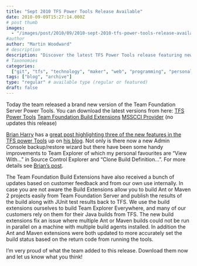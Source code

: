 ```yaml
---
title: "Sept 2010 TFS Power Tools Release Available"
date: 2010-09-09T15:27:14.000Z
# post thumb
images:
  - "/images/post/2010/09/2010-sept-2010-tfs-power-tools-release-available.jpg"
#author
author: "Martin Woodward"
# description
description: "Discover the latest TFS Power Tools release featuring new admin console wizards and enhanced build extensions for Ant and Maven projects."
# Taxonomies
categories:
  ["git", "tfs", "technology", "maker", "web", "programming", "personal"]
tags: ["blog", "archive"]
type: "regular" # available type (regular or featured)
draft: false
---
```


Today the team released a brand new version of the Team Foundation Server Power Tools. You can download the latest versions from here: [TFS Power Tools](http://visualstudiogallery.msdn.microsoft.com/en-us/c255a1e4-04ba-4f68-8f4e-cd473d6b971f) [Team Foundation Build Extensions](http://visualstudiogallery.msdn.microsoft.com/en-us/2d7c8577-54b8-47ce-82a5-8649f579dcb6) [MSSCCI Provider](http://visualstudiogallery.msdn.microsoft.com/en-us/bce06506-be38-47a1-9f29-d3937d3d88d6) (no updates this release)

[Brian Harry](http://blogs.msdn.com/b/bharry/) has a [great post highlighting three of the new features in the TFS power Tools](http://blogs.msdn.com/b/bharry/archive/2010/09/09/sept-2010-tfs-power-tools-release-available.aspx) up on [his blog](http://blogs.msdn.com/b/bharry/). Not only is there now a new Admin Console backup/restore wizard but there have been some handy improvements to Team Explorer of which my personal favourites are “View With…” in Source Control Explorer and “Clone Build Definition…”. For more details see [Brian’s post](http://blogs.msdn.com/b/bharry/archive/2010/09/09/sept-2010-tfs-power-tools-release-available.aspx).

The Team Foundation Build Extensions have also received a bunch of updates based on customer feedback and from our own use internally. In case you are not aware the Build Extensions allow you to build Ant or Maven 2 projects easily from Team Foundation Server and publish the results of the build along with JUnit test results back to TFS. We use the build extensions ourselves to build Team Explorer Everywhere, and many of our customers rely on them for their Java builds from TFS. The new build extensions fix an issue where multiple Ant or Maven builds could not be run in parallel on a machine with multiple build agents installed. In addition the Ant and Maven extensions were both updated to more accurately set the build status based on the return code from running the tools.

I’m very proud of what the team added to this release. Download them now and let us know what you think!
